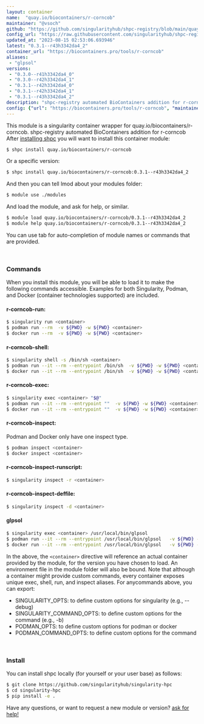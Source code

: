 ```yaml
---
layout: container
name:  "quay.io/biocontainers/r-corncob"
maintainer: "@vsoch"
github: "https://github.com/singularityhub/shpc-registry/blob/main/quay.io/biocontainers/r-corncob/container.yaml"
config_url: "https://raw.githubusercontent.com/singularityhub/shpc-registry/main/quay.io/biocontainers/r-corncob/container.yaml"
updated_at: "2023-08-15 02:53:06.693946"
latest: "0.3.1--r43h3342da4_2"
container_url: "https://biocontainers.pro/tools/r-corncob"
aliases:
 - "glpsol"
versions:
 - "0.3.0--r41h3342da4_0"
 - "0.3.0--r42h3342da4_1"
 - "0.3.1--r42h3342da4_0"
 - "0.3.1--r42h3342da4_1"
 - "0.3.1--r43h3342da4_2"
description: "shpc-registry automated BioContainers addition for r-corncob"
config: {"url": "https://biocontainers.pro/tools/r-corncob", "maintainer": "@vsoch", "description": "shpc-registry automated BioContainers addition for r-corncob", "latest": {"0.3.1--r43h3342da4_2": "sha256:8b269bb6649e5bb39f69885fcdc4eb139bb48b5cf8ed8dd60e7aba9b364e8b62"}, "tags": {"0.3.0--r41h3342da4_0": "sha256:515be655b655296720a14cacbcd65b02c77b53fbd67b77a2c8447341f4c7acb8", "0.3.0--r42h3342da4_1": "sha256:aa9f89d8deb470c3a89bb99a88e54f345d4cc008e909eea41b92e830bcf25e2f", "0.3.1--r42h3342da4_0": "sha256:a715fcd926fbeee06ddbc234cbd57bdfa6dddef7c33c2b3b90b54132345faaee", "0.3.1--r42h3342da4_1": "sha256:4ee760ee9c878bc3524ba710d0a021615c12798fd28fb3e9577e71278994f572", "0.3.1--r43h3342da4_2": "sha256:8b269bb6649e5bb39f69885fcdc4eb139bb48b5cf8ed8dd60e7aba9b364e8b62"}, "docker": "quay.io/biocontainers/r-corncob", "aliases": {"glpsol": "/usr/local/bin/glpsol"}}
---
```


This module is a singularity container wrapper for quay.io/biocontainers/r-corncob.
shpc-registry automated BioContainers addition for r-corncob
After [installing shpc](#install) you will want to install this container module:


```bash
$ shpc install quay.io/biocontainers/r-corncob
```

Or a specific version:

```bash
$ shpc install quay.io/biocontainers/r-corncob:0.3.1--r43h3342da4_2
```

And then you can tell lmod about your modules folder:

```bash
$ module use ./modules
```

And load the module, and ask for help, or similar.

```bash
$ module load quay.io/biocontainers/r-corncob/0.3.1--r43h3342da4_2
$ module help quay.io/biocontainers/r-corncob/0.3.1--r43h3342da4_2
```

You can use tab for auto-completion of module names or commands that are provided.

<br>

### Commands

When you install this module, you will be able to load it to make the following commands accessible.
Examples for both Singularity, Podman, and Docker (container technologies supported) are included.

#### r-corncob-run:

```bash
$ singularity run <container>
$ podman run --rm  -v ${PWD} -w ${PWD} <container>
$ docker run --rm  -v ${PWD} -w ${PWD} <container>
```

#### r-corncob-shell:

```bash
$ singularity shell -s /bin/sh <container>
$ podman run --it --rm --entrypoint /bin/sh  -v ${PWD} -w ${PWD} <container>
$ docker run --it --rm --entrypoint /bin/sh  -v ${PWD} -w ${PWD} <container>
```

#### r-corncob-exec:

```bash
$ singularity exec <container> "$@"
$ podman run --it --rm --entrypoint ""  -v ${PWD} -w ${PWD} <container> "$@"
$ docker run --it --rm --entrypoint ""  -v ${PWD} -w ${PWD} <container> "$@"
```

#### r-corncob-inspect:

Podman and Docker only have one inspect type.

```bash
$ podman inspect <container>
$ docker inspect <container>
```

#### r-corncob-inspect-runscript:

```bash
$ singularity inspect -r <container>
```

#### r-corncob-inspect-deffile:

```bash
$ singularity inspect -d <container>
```


#### glpsol

```bash
$ singularity exec <container> /usr/local/bin/glpsol
$ podman run --it --rm --entrypoint /usr/local/bin/glpsol   -v ${PWD} -w ${PWD} <container> -c " $@"
$ docker run --it --rm --entrypoint /usr/local/bin/glpsol   -v ${PWD} -w ${PWD} <container> -c " $@"
```



In the above, the `<container>` directive will reference an actual container provided
by the module, for the version you have chosen to load. An environment file in the
module folder will also be bound. Note that although a container
might provide custom commands, every container exposes unique exec, shell, run, and
inspect aliases. For anycommands above, you can export:

 - SINGULARITY_OPTS: to define custom options for singularity (e.g., --debug)
 - SINGULARITY_COMMAND_OPTS: to define custom options for the command (e.g., -b)
 - PODMAN_OPTS: to define custom options for podman or docker
 - PODMAN_COMMAND_OPTS: to define custom options for the command

<br>

### Install

You can install shpc locally (for yourself or your user base) as follows:

```bash
$ git clone https://github.com/singularityhub/singularity-hpc
$ cd singularity-hpc
$ pip install -e .
```

Have any questions, or want to request a new module or version? [ask for help!](https://github.com/singularityhub/singularity-hpc/issues)